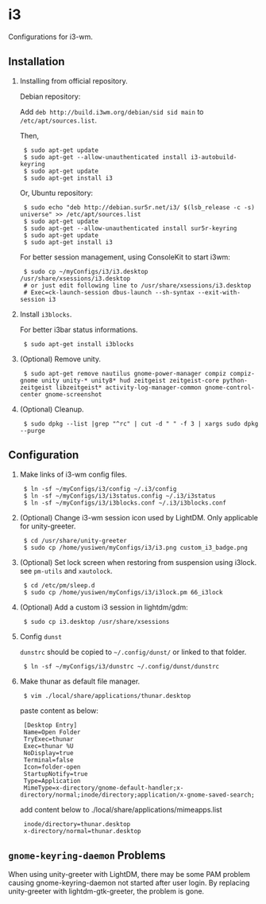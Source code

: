 i3
==

Configurations for i3-wm.

Installation
------------

1. Installing from official repository.

	Debian repository:

	Add `deb http://build.i3wm.org/debian/sid sid main` to `/etc/apt/sources.list`.

	Then,

		$ sudo apt-get update
		$ sudo apt-get --allow-unauthenticated install i3-autobuild-keyring
		$ sudo apt-get update
		$ sudo apt-get install i3

	Or, Ubuntu repository:

		$ sudo echo "deb http://debian.sur5r.net/i3/ $(lsb_release -c -s) universe" >> /etc/apt/sources.list
		$ sudo apt-get update
		$ sudo apt-get --allow-unauthenticated install sur5r-keyring
		$ sudo apt-get update
		$ sudo apt-get install i3

	For better session management, using ConsoleKit to start i3wm:

		$ sudo cp ~/myConfigs/i3/i3.desktop /usr/share/xsessions/i3.desktop
		# or just edit following line to /usr/share/xsessions/i3.desktop
		# Exec=ck-launch-session dbus-launch --sh-syntax --exit-with-session i3

1. Install `i3blocks`.

	For better i3bar status informations.

		$ sudo apt-get install i3blocks

1. (Optional) Remove unity.

		$ sudo apt-get remove nautilus gnome-power-manager compiz compiz-gnome unity unity-* unity8* hud zeitgeist zeitgeist-core python-zeitgeist libzeitgeist* activity-log-manager-common gnome-control-center gnome-screenshot

1. (Optional) Cleanup.

		$ sudo dpkg --list |grep "^rc" | cut -d " " -f 3 | xargs sudo dpkg --purge

Configuration
-------------

1. Make links of i3-wm config files.

		$ ln -sf ~/myConfigs/i3/config ~/.i3/config
		$ ln -sf ~/myConfigs/i3/i3status.config ~/.i3/i3status
		$ ln -sf ~/myConfigs/i3/i3blocks.conf ~/.i3/i3blocks.conf

1. (Optional) Change i3-wm session icon used by LightDM. Only applicable for unity-greeter.

		$ cd /usr/share/unity-greeter
		$ sudo cp /home/yusiwen/myConfigs/i3/i3.png custom_i3_badge.png

1. (Optional) Set lock screen when restoring from suspension using i3lock.
   see `pm-utils` and `xautolock`.

		$ cd /etc/pm/sleep.d
		$ sudo cp /home/yusiwen/myConfigs/i3/i3lock.pm 66_i3lock

1. (Optional) Add a custom i3 session in lightdm/gdm:

		$ sudo cp i3.desktop /usr/share/xsessions

1. Config `dunst`

	`dunstrc` should be copied to `~/.config/dunst/` or linked to that folder.

		$ ln -sf ~/myConfigs/i3/dunstrc ~/.config/dunst/dunstrc

1. Make thunar as default file manager.

		$ vim ./local/share/applications/thunar.desktop

	paste content as below:

		[Desktop Entry]
		Name=Open Folder
		TryExec=thunar
		Exec=thunar %U
		NoDisplay=true
		Terminal=false
		Icon=folder-open
		StartupNotify=true
		Type=Application
		MimeType=x-directory/gnome-default-handler;x-directory/normal;inode/directory;application/x-gnome-saved-search;

	add content below to ./local/share/applications/mimeapps.list

		inode/directory=thunar.desktop
		x-directory/normal=thunar.desktop

`gnome-keyring-daemon` Problems
-----------------------------

When using unity-greeter with LightDM, there may be some PAM problem causing gnome-keyring-daemon not started after user login. By replacing unity-greeter with lightdm-gtk-greeter, the problem is gone.
